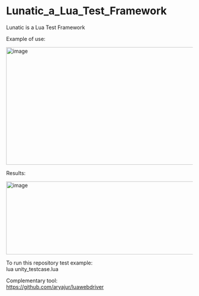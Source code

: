 # Lunatic_a_Lua_Test_Framework
Lunatic is a Lua Test Framework   

Example of use:   

<img width="917" height="317" alt="image" src="https://github.com/user-attachments/assets/f322a478-0937-4dd6-b08e-b76de7cd4647" />
  
Results:   

<img width="1032" height="197" alt="image" src="https://github.com/user-attachments/assets/0220eb90-fc8f-4dc5-85de-c07d6cf9da3d" />   

To run this repository test example:   
lua unity_testcase.lua

Complementary tool:   
https://github.com/aryajur/luawebdriver
